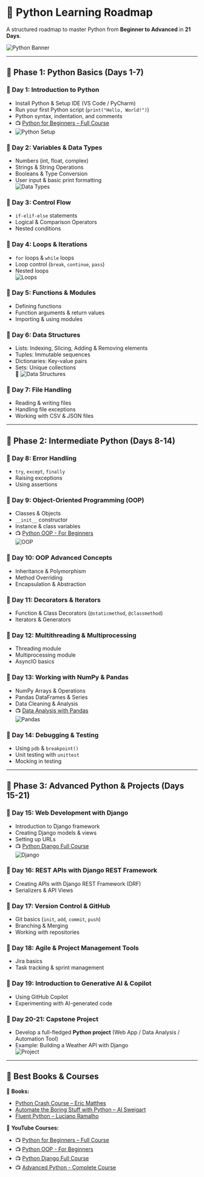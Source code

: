 # 🚀 Python Learning Roadmap  

A structured roadmap to master Python from **Beginner to Advanced** in **21 Days**.  

![Python Banner](https://media3.giphy.com/media/coxQHKASG60HrHtvkt/giphy.gif)  

---

## 📅 Phase 1: Python Basics (Days 1-7)  

### 📌 Day 1: Introduction to Python  
- Install Python & Setup IDE (VS Code / PyCharm)  
- Run your first Python script (`print("Hello, World!")`)  
- Python syntax, indentation, and comments  
- 📺 [Python for Beginners – Full Course](https://www.youtube.com/watch?v=eWRfhZUzrAc)  
- ![Python Setup](https://upload.wikimedia.org/wikipedia/commons/thumb/c/c3/Python-logo-notext.svg/120px-Python-logo-notext.svg.png)  

### 📌 Day 2: Variables & Data Types  
- Numbers (int, float, complex)  
- Strings & String Operations  
- Booleans & Type Conversion  
- User input & basic print formatting  
 ![Data Types](https://media.giphy.com/media/xT8qBuhwq8j3XoMtHi/giphy.gif)  

### 📌 Day 3: Control Flow  
- `if-elif-else` statements  
- Logical & Comparison Operators  
- Nested conditions  

### 📌 Day 4: Loops & Iterations  
- `for` loops & `while` loops  
- Loop control (`break`, `continue`, `pass`)  
- Nested loops  
![Loops](https://miro.medium.com/max/1400/1*uZfzF6PjUQh09u6VhIX6BA.png)  

### 📌 Day 5: Functions & Modules  
- Defining functions  
- Function arguments & return values  
- Importing & using modules  

### 📌 Day 6: Data Structures  
- Lists: Indexing, Slicing, Adding & Removing elements  
- Tuples: Immutable sequences  
- Dictionaries: Key-value pairs  
- Sets: Unique collections  
📸 ![Data Structures](https://media.giphy.com/media/26BRzozg4TCBXv6QU/giphy.gif)  

### 📌 Day 7: File Handling  
- Reading & writing files  
- Handling file exceptions  
- Working with CSV & JSON files  

---

## 📅 Phase 2: Intermediate Python (Days 8-14)  

### 📌 Day 8: Error Handling  
- `try`, `except`, `finally`  
- Raising exceptions  
- Using assertions  

### 📌 Day 9: Object-Oriented Programming (OOP)  
- Classes & Objects  
- `__init__` constructor  
- Instance & class variables  
- 📺 [Python OOP - For Beginners](https://www.youtube.com/watch?v=JeznW_7DlB0)  
![OOP](https://media3.giphy.com/media/ZVik7pBtu9dNS/giphy.gif)  

### 📌 Day 10: OOP Advanced Concepts  
- Inheritance & Polymorphism  
- Method Overriding  
- Encapsulation & Abstraction  

### 📌 Day 11: Decorators & Iterators  
- Function & Class Decorators (`@staticmethod`, `@classmethod`)  
- Iterators & Generators  

### 📌 Day 12: Multithreading & Multiprocessing  
- Threading module  
- Multiprocessing module  
- AsyncIO basics  

### 📌 Day 13: Working with NumPy & Pandas  
- NumPy Arrays & Operations  
- Pandas DataFrames & Series  
- Data Cleaning & Analysis  
- 📺 [Data Analysis with Pandas](https://www.youtube.com/watch?v=vmEHCJofslg)  
![Pandas](https://media4.giphy.com/media/3oriO0OEd9QIDdllqo/giphy.gif)  

### 📌 Day 14: Debugging & Testing  
- Using `pdb` & `breakpoint()`  
- Unit testing with `unittest`  
- Mocking in testing  

---

## 📅 Phase 3: Advanced Python & Projects (Days 15-21)  

### 📌 Day 15: Web Development with Django  
- Introduction to Django framework  
- Creating Django models & views  
- Setting up URLs  
- 📺 [Python Django Full Course](https://www.youtube.com/watch?v=Rp5vd34d-z4)  
![Django](https://miro.medium.com/max/1400/1*F_JGdmwW8IfFC_5lwqMlYw.png)  

### 📌 Day 16: REST APIs with Django REST Framework  
- Creating APIs with Django REST Framework (DRF)  
- Serializers & API Views  

### 📌 Day 17: Version Control & GitHub  
- Git basics (`init`, `add`, `commit`, `push`)  
- Branching & Merging  
- Working with repositories  

### 📌 Day 18: Agile & Project Management Tools  
- Jira basics  
- Task tracking & sprint management  

### 📌 Day 19: Introduction to Generative AI & Copilot  
- Using GitHub Copilot  
- Experimenting with AI-generated code  

### 📌 Day 20-21: Capstone Project  
- Develop a full-fledged **Python project** (Web App / Data Analysis / Automation Tool)  
- Example: Building a Weather API with Django  
![Project](https://media.giphy.com/media/13HgwGsXF0aiGY/giphy.gif)  

---

## 🎯 Best Books & Courses  

📖 **Books:**  
- [Python Crash Course – Eric Matthes](https://nostarch.com/pythoncrashcourse2e)  
- [Automate the Boring Stuff with Python – Al Sweigart](https://automatetheboringstuff.com/)  
- [Fluent Python – Luciano Ramalho](https://www.oreilly.com/library/view/fluent-python-2nd/9781492056348/)  

🎥 **YouTube Courses:**  
- 📺 [Python for Beginners – Full Course](https://www.youtube.com/watch?v=eWRfhZUzrAc)  
- 📺 [Python OOP - For Beginners](https://www.youtube.com/watch?v=JeznW_7DlB0)  
- 📺 [Python Django Full Course](https://www.youtube.com/watch?v=Rp5vd34d-z4)  
- 📺 [Advanced Python - Complete Course](https://www.youtube.com/watch?v=7lmCu8wz8ro)  
